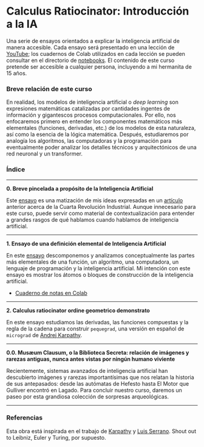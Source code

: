 # Calculus Ratiocinator: Introducción a la IA

Una serie de ensayos orientados a explicar la inteligencia artificial de manera accesible. Cada ensayo será presentado en una lección de [YouTube](https://www.youtube.com/user/DanteNoguez); los cuadernos de Colab utilizados en cada lección se pueden consultar en el directorio de [notebooks](/notebooks). El contenido de este curso pretende ser accesible a cualquier persona, incluyendo a mi hermanita de 15 años.

### Breve relación de este curso

En realidad, los modelos de inteligencia artificial o *deep learning* son expresiones matemáticas catalizadas por cantidades ingentes de información y gigantescos procesos computacionales. Por ello, nos enfocaremos primero en entender los componentes matemáticos más elementales (funciones, derivadas, etc.) de los modelos de esta naturaleza, así como la esencia de la lógica matemática. Después, estudiaremos por analogía los algoritmos, las computadoras y la programación para eventualmente poder analizar los detalles técnicos y arquitectónicos de una red neuronal y un transformer.

### Índice

---
**0. Breve pincelada a propósito de la Inteligencia Artificial**

Este [ensayo](https://www.noguez.live/pincelada) es una matización de mis ideas expresadas en un [artículo](https://www.academia.edu/43673994/La_Cuarta_Revolucio_n_Industrial_y_la_planeacio_n_poli_tica_en_Me_xico) anterior acerca de la Cuarta Revolución Industrial. Aunque innecesario para este curso, puede servir como material de contextualización para entender a grandes rasgos de qué hablamos cuando hablamos de inteligencia artificial.

---

**1. Ensayo de una definición elemental de Inteligencia Artificial**

En este [ensayo](https://www.noguez.live/ia) descomponemos y analizamos conceptualmente las partes más elementales de una función, un algoritmo, una computadora, un lenguaje de programación y la inteligencia artificial. Mi intención con este ensayo es mostrar los átomos o bloques de construcción de la inteligencia artificial.

* [Cuaderno de notas en Colab](notebooks/ensayo_1.ipynb)

---

**2. Calculus ratiocinator ordine geometrico demonstrato**

En este ensayo estudiamos las derivadas, las funciones compuestas y la regla de la cadena para construir `pequegrad`, una versión en español de `micrograd` de [Andrej Karpathy](https://github.com/karpathy/micrograd).

---

**0.0. Musæum Clausum, o la Biblioteca Secreta: relación de imágenes y rarezas antiguas, nunca antes vistas por ningún humano viviente**

Recientemente, sistemas avanzados de inteligencia artificial han descubierto imágenes y rarezas importantísimas que nos relatan la historia de sus antepasados: desde las autómatas de Hefesto hasta El Motor que Gulliver encontró en Lagado. Para concluir nuestro curso, daremos un paseo por esta grandiosa colección de sorpresas arqueológicas.

---

### Referencias

Esta obra está inspirada en el trabajo de [Karpathy](http://karpathy.github.io/neuralnets/) y [Luis Serrano](https://www.youtube.com/c/LuisSerrano). Shout out to Leibniz, Euler y Turing, por supuesto.
